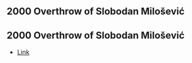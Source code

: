 ## 2000 Overthrow of Slobodan Milošević

## 2000 Overthrow of Slobodan Milošević
- [Link](https://en.wikipedia.org/wiki/Overthrow_of_Slobodan_Milo%C5%A1evi%C4%87)